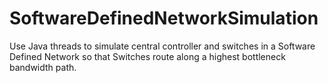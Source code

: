 # SoftwareDefinedNetworkSimulation
Use Java threads to simulate central controller and switches in a Software Defined Network so that Switches route along a highest bottleneck bandwidth  path.
